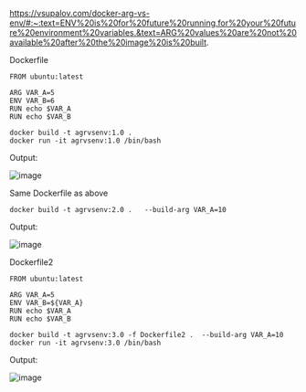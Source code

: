 https://vsupalov.com/docker-arg-vs-env/#:~:text=ENV%20is%20for%20future%20running,for%20your%20future%20environment%20variables.&text=ARG%20values%20are%20not%20available%20after%20the%20image%20is%20built.


Dockerfile

```
FROM ubuntu:latest

ARG VAR_A=5
ENV VAR_B=6
RUN echo $VAR_A
RUN echo $VAR_B
```

```
docker build -t agrvsenv:1.0 .
docker run -it agrvsenv:1.0 /bin/bash
```

Output:

![image](https://user-images.githubusercontent.com/24622526/111826727-57feb580-88e9-11eb-9f02-b1d8c07b5445.png)


Same Dockerfile as above 

```
docker build -t agrvsenv:2.0 .   --build-arg VAR_A=10
```

Output:

![image](https://user-images.githubusercontent.com/24622526/111826478-05bd9480-88e9-11eb-992d-89c57b5d63ed.png)


Dockerfile2

```
FROM ubuntu:latest

ARG VAR_A=5
ENV VAR_B=${VAR_A}
RUN echo $VAR_A
RUN echo $VAR_B
```

```
docker build -t agrvsenv:3.0 -f Dockerfile2 .  --build-arg VAR_A=10
docker run -it agrvsenv:3.0 /bin/bash
```

Output:

![image](https://user-images.githubusercontent.com/24622526/111826160-a495c100-88e8-11eb-8d7a-2273012761e7.png)
